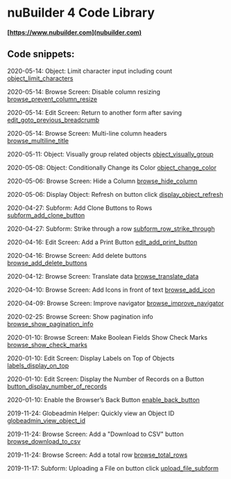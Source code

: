 # nuBuilder 4 Code Library

#### [https://www.nubuilder.com](nubuilder.com)


## Code snippets:


2020-05-14: Object: Limit character input including count [object_limit_characters](object_limit_characters)

2020-05-14: Browse Screen: Disable column resizing [browse_prevent_column_resize](browse_prevent_column_resize)

2020-05-14: Edit Screen: Return to another form after saving [edit_goto_previous_breadcrumb](edit_goto_previous_breadcrumb)

2020-05-14: Browse Screen: Multi-line column headers [browse_multiline_title](browse_multiline_title)

2020-05-11: Object: Visually group related objects [object_visually_group](object_visually_group)

2020-05-08: Object: Conditionally Change its Color [object_change_color](object_change_color)

2020-05-06: Browse Screen: Hide a Column [browse_hide_column](browse_hide_column)

2020-05-06: Display Object: Refresh on button click [display_object_refresh](display_object_refresh)

2020-04-27: Subform: Add Clone Buttons to Rows [subform_add_clone_button](subform_add_clone_button)

2020-04-27: Subform: Strike through a row [subform_row_strike_through](subform_row_strike_through)

2020-04-16: Edit Screen: Add a Print Button [edit_add_print_button](edit_add_print_button)

2020-04-16: Browse Screen: Add delete buttons [browse_add_delete_buttons](browse_add_delete_buttons)

2020-04-12: Browse Screen: Translate data [browse_translate_data](browse_translate_data)

2020-04-10: Browse Screen: Add Icons in front of text [browse_add_icon](browse_add_icon)

2020-04-09: Browse Screen: Improve navigator [browse_improve_navigator](browse_improve_navigator)

2020-02-25: Browse Screen: Show pagination info [browse_show_pagination_info](browse_show_pagination_info)

2020-01-10: Browse Screen: Make Boolean Fields Show Check Marks [browse_show_check_marks](browse_show_check_marks)

2020-01-10: Edit Screen: Display Labels on Top of Objects [labels_display_on_top](labels_display_on_top)

2020-01-10: Edit Screen: Display the Number of Records on a Button [button_display_number_of_records](button_display_number_of_records)

2020-01-10: Enable the Browser’s Back Button [enable_back_button](enable_back_button)

2019-11-24: Globeadmin Helper: Quickly view an Object ID [globeadmin_view_object_id](globeadmin_view_object_id)

2019-11-24: Browse Screen: Add a "Download to CSV" button [browse_download_to_csv](browse_download_to_csv)

2019-11-24: Browse Screen: Add a total row [browse_total_rows](https://github.com/smalos/nubuilder-code-snippets/tree/master/browse_total_rows)

2019-11-17: Subform: Uploading a File on button click [upload_file_subform](https://github.com/smalos/nubuilder-code-snippets/tree/master/upload_file_subform)
